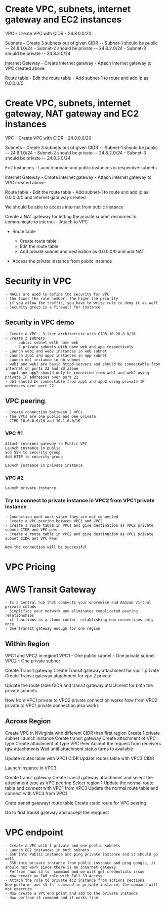 # Create VPC, subnets, internet gateway and EC2 instances

VPC
	- Create VPC with CIDR
	- 24.8.0.0/20

Subnets
	- Create 3 subnets out of given CIDR
 		-- Subnet-1 should be public
 		-- 24.8.1.0/24
 	- Subnet-2 should be private
 		-- 24.8.2.0/24
 	- Subnet-3 should be private
 		-- 24.8.3.0/24

Internet Gateway
	- Create internet gateway
	- Attach internet gateway to VPC created above 

Route table
	- Edit the route table
	- Add subnet-1 to route and add ip as 0.0.0.0/0

# Create VPC, subnets, internet gateway, NAT gateway and EC2 instances

VPC
	- Create VPC with CIDR
	- 24.8.0.0/20

Subnets
	- Create 3 subnets out of given CIDR
 		-- Subnet-1 should be public
 		-- 24.8.1.0/24
 	- Subnet-2 should be private
 		-- 24.8.2.0/24
 	- Subnet-3 should be private
 		-- 24.8.3.0/24

Ec2 Instances
	- Launch private and public instances in respective subnets

Internet Gateway
	- Create internet gateway
	- Attach internet gateway to VPC created above

Route table
	- Edit the route table
	- Add subnet-1 to route and add ip as 0.0.0.0/0 and internet gate way created

We should be able to access internet from public instance


Create a NAT gateway for letting the private subnet resources to communicate to internet
	- Attach to VPC

- Route table
	- Create route table
	- Edit the route table
	- Add private subnet and destination as 0.0.0.0/0 and add NAT

- Access the private instance from public instance

# Security in VPC

	- NACLs are used to define the security for VPC
	- the lower the rule number, the higer the priority
	- if you allow the traffic, you have to write rule to deny it as well
	- Security group is a firewall for instance

## Security in VPC demo
	- Create a VPC - 3-tier architecture with CIDR 10.20.0.0/16
	- Create 3 subnets
		- public subnet with name web
		- 2 private subnets with name web and app respectively
	- Launch web1 and web2 instances in web subnet
	- Launch app1 and app2 instances in app subnet
	- Launch db1 instance in db subnet
	- web1 and web2 are basic httpd servers and should be connectable from internet on ports 22 and 80 alone
	- app1 and app2 should only be connected from web1 and web2 using private IP addresses over port 22
	- db1 should be connectable from app1 and app2 using private IP addresses over port 22

## VPC peering
	- Create connection bettween 2 VPCs
	- The VPCs are one public and one private
	- CIRD 10.0.0.0/16 and 10.1.0.0/16

### VPC #1
	Attach internet gateway to Public VPC
	Launch instance in public
	add SSH to security group
	Add HTTP to security group

	Launch instance in private instance

### VPC #2
	Launch private instance

### Try to connect to private instance in VPC2 from VPC1 private instance
	- Connection wont work since they are not connected
	- Create a VPC peering between VPC1 and VPC2
	- Create a route table in VPC1 and give destination as VPC2 private subnet CIDR and VPC peer
	- Create a route table in VPC2 and give destination as VPC1 private subnet CIDR and VPC Peer

	Now the connection will be successful

# VPC Pricing

# AWS Transit Gateway

	- Is a central hub that connects your onpremise and Amazon Virtual private coluds
	- Simplifies your network and eliminates complicated peering relationships
	- it functions as a cloud router, establishing new connections only once
	- One transit gateway enough for one region

## Within Region
VPC1 and VPC2 in region1
VPC1
	- One public subnet
	- One private subnet
VPC2
	- One private subnet

Create Transit gateway
	Create Transit gateway attachment for vpc 1 private
	Create Transit gateway attachment for vpc 2 private

Update the route table
	CIDR and transit gateway attachment for both the private subnets

Now from VPC1 private to VPC2 private connection works
Now from VPC2 private to VPC1 private connection also works

## Across Region
Create VPC in NVirginia with different CIDR than first region
Create 1 private subnet
Launch instance
Create transit gateway
Create attachment of VPC type
Create attachment of type VPC Peer
Accept the request from receivers tgw attachments
Wait until attachment status turns to available

Update routes table with VPC1 CIDR
Update routes table with VPC3 CIDR







Launch instance in VPC3

Create transit gateway
Create transit gateway attachemnt and 
	select the attachment type as VPC peering
	Select region 1
Update the normal route table and connect with VPC1 from VPC3
Update the normal route table and connect with VPC3 from VPC1

Crate transit gatewayt route table
	Create static route for VPC peering


Go to first transit gateway and accept the reqquest


# VPC endpoint
	- Create a VPC with 1 private and one public subnets
	- Launch EC2 instances in both subnets
	- SSH into Public instance and ping private instance and it should go well
	- SSH into private instance from public instance and ping google, it should not work since there is no internet gateway
	- Perfrom `aws s3 ls` command and we will get credentials issue
	- Now create an IAM role with Full S3 Access
	- Attach the role to private ec2 instance from actions sections
	Now perform `aws s3 ls` command in private instance, the command will not execcute
	- Now create a VPC end point and add to the private instance
	- Now perfrom s3 command and it works fine



